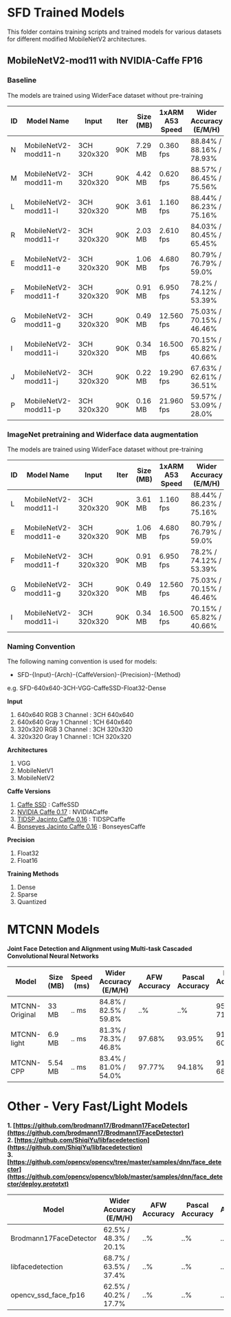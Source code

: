 # SFD Trained Models
This folder contains training scripts and trained models for various datasets for different modified MobileNetV2 architectures.

## MobileNetV2-mod11 with NVIDIA-Caffe FP16

### Baseline

The models are trained using WiderFace dataset without pre-training

| ID | Model Name | Input | Iter | Size (MB)   | 1xARM A53 Speed | Wider Accuracy (E/M/H) | ImageNet (Top-5/ Top-1) | Download | Pretraining (Imagenet) |
| ------------- | ------------- | ------------- | ------------- |-------------|-------------| --------------| -------------- | ----------------| --------------| 
| N | MobileNetV2-modd11-n     | 3CH 320x320 | 90K | 7.29 MB | 0.360 fps | 88.84% / 88.16% / 78.93% | --% / --% | [link-det](https://github.com/bonseyes/SFD/tree/master/models/SFD-320x320-MobileNetV2-mod11n-fp16) | [link-cls](https://github.com/bonseyes/SFD/tree/master/models/SFD-320x320-MobileNetV2-mod11n-fp16/pretrained-ImageNet) |
| M | MobileNetV2-modd11-m     | 3CH 320x320 | 90K | 4.42 MB | 0.620 fps | 88.57% / 86.45% / 75.56% | --% / --% | [link-det](https://github.com/bonseyes/SFD/tree/master/models/SFD-320x320-MobileNetV2-mod11m-fp16) | [link-cls](https://github.com/bonseyes/SFD/tree/master/models/SFD-320x320-MobileNetV2-mod11m-fp16/pretrained-ImageNet) |
| L | MobileNetV2-modd11-l     | 3CH 320x320 | 90K | 3.61 MB | 1.160 fps | 88.44% / 86.23% / 75.16% | --% / --% | [link-det](https://github.com/bonseyes/SFD/tree/master/models/SFD-320x320-MobileNetV2-mod11l-fp16) | [link-cls](https://github.com/bonseyes/SFD/tree/master/models/SFD-320x320-MobileNetV2-mod11l-fp16/pretrained-ImageNet) |
| R | MobileNetV2-modd11-r     | 3CH 320x320 | 90K | 2.03 MB | 2.610 fps | 84.03% / 80.45% / 65.45% | --% / --% | [link-det](https://github.com/bonseyes/SFD/tree/master/models/SFD-320x320-MobileNetV2-mod11r-fp16) | [link-cls](https://github.com/bonseyes/SFD/tree/master/models/SFD-320x320-MobileNetV2-mod11r-fp16/pretrained-ImageNet) |
| E | MobileNetV2-modd11-e     | 3CH 320x320 | 90K | 1.06 MB | 4.680 fps | 80.79% / 76.79% / 59.0% | --% / --% | [link-det](https://github.com/bonseyes/SFD/tree/master/models/SFD-320x320-MobileNetV2-mod11e-fp16) | [link-cls](https://github.com/bonseyes/SFD/tree/master/models/SFD-320x320-MobileNetV2-mod11e-fp16/pretrained-ImageNet) |
| F | MobileNetV2-modd11-f     | 3CH 320x320 | 90K | 0.91 MB | 6.950 fps | 78.2% / 74.12% / 53.39% | --% / --% | [link-det](https://github.com/bonseyes/SFD/tree/master/models/SFD-320x320-MobileNetV2-mod11f-fp16) | [link-cls](https://github.com/bonseyes/SFD/tree/master/models/SFD-320x320-MobileNetV2-mod11f-fp16/pretrained-ImageNet) |
| G | MobileNetV2-modd11-g     | 3CH 320x320 | 90K | 0.49 MB | 12.560 fps | 75.03% / 70.15% / 46.46% | --% / --% | [link-det](https://github.com/bonseyes/SFD/tree/master/models/SFD-320x320-MobileNetV2-mod11g-fp16) | [link-cls](https://github.com/bonseyes/SFD/tree/master/models/SFD-320x320-MobileNetV2-mod11g-fp16/pretrained-ImageNet) |
| I | MobileNetV2-modd11-i     | 3CH 320x320 | 90K | 0.34 MB | 16.500 fps | 70.15% / 65.82% / 40.66% | --% / --% | [link-det](https://github.com/bonseyes/SFD/tree/master/models/SFD-320x320-MobileNetV2-mod11i-fp16) | [link-cls](https://github.com/bonseyes/SFD/tree/master/models/SFD-320x320-MobileNetV2-mod11i-fp16/pretrained-ImageNet) |
| J | MobileNetV2-modd11-j     | 3CH 320x320 | 90K | 0.22 MB | 19.290 fps | 67.63% / 62.61% / 36.51% | --% / --% | [link-det](https://github.com/bonseyes/SFD/tree/master/models/SFD-320x320-MobileNetV2-mod11j-fp16) | [link-cls](https://github.com/bonseyes/SFD/tree/master/models/SFD-320x320-MobileNetV2-mod11j-fp16/pretrained-ImageNet) |
| P | MobileNetV2-modd11-p     | 3CH 320x320 | 90K | 0.16 MB | 21.960 fps | 59.57% / 53.09% / 28.0% | --% / --% | [link-det](https://github.com/bonseyes/SFD/tree/master/models/SFD-320x320-MobileNetV2-mod11p-fp16) | [link-cls](https://github.com/bonseyes/SFD/tree/master/models/SFD-320x320-MobileNetV2-mod11p-fp16/pretrained-ImageNet) |

### ImageNet pretraining and Widerface data augmentation

The models are trained using WiderFace dataset without pre-training

| ID | Model Name | Input | Iter | Size (MB)   | 1xARM A53 Speed | Wider Accuracy (E/M/H) | ImageNet (Top-5/ Top-1) | Download | Pretraining (Imagenet) |
| ------------- | ------------- | ------------- | ------------- |-------------|-------------| --------------| -------------- | ----------------| --------------| 
| L | MobileNetV2-modd11-l     | 3CH 320x320 | 90K | 3.61 MB | 1.160 fps | 88.44% / 86.23% / 75.16% | --% / --% | [link-det](https://github.com/bonseyes/SFD/tree/master/models/SFD-320x320-MobileNetV2-mod11l-fp16) | [link-cls](https://github.com/bonseyes/SFD/tree/master/models/SFD-320x320-MobileNetV2-mod11l-fp16/pretrained-ImageNet) |
| E | MobileNetV2-modd11-e     | 3CH 320x320 | 90K | 1.06 MB | 4.680 fps | 80.79% / 76.79% / 59.0% | --% / --% | [link-det](https://github.com/bonseyes/SFD/tree/master/models/SFD-320x320-MobileNetV2-mod11e-fp16) | [link-cls](https://github.com/bonseyes/SFD/tree/master/models/SFD-320x320-MobileNetV2-mod11e-fp16/pretrained-ImageNet) |
| F | MobileNetV2-modd11-f     | 3CH 320x320 | 90K | 0.91 MB | 6.950 fps | 78.2% / 74.12% / 53.39% | --% / --% | [link-det](https://github.com/bonseyes/SFD/tree/master/models/SFD-320x320-MobileNetV2-mod11f-fp16) | [link-cls](https://github.com/bonseyes/SFD/tree/master/models/SFD-320x320-MobileNetV2-mod11f-fp16/pretrained-ImageNet) |
| G | MobileNetV2-modd11-g     | 3CH 320x320 | 90K | 0.49 MB | 12.560 fps | 75.03% / 70.15% / 46.46% | --% / --% | [link-det](https://github.com/bonseyes/SFD/tree/master/models/SFD-320x320-MobileNetV2-mod11g-fp16) | [link-cls](https://github.com/bonseyes/SFD/tree/master/models/SFD-320x320-MobileNetV2-mod11g-fp16/pretrained-ImageNet) |
| I | MobileNetV2-modd11-i     | 3CH 320x320 | 90K | 0.34 MB | 16.500 fps | 70.15% / 65.82% / 40.66% | --% / --% | [link-det](https://github.com/bonseyes/SFD/tree/master/models/SFD-320x320-MobileNetV2-mod11i-fp16) | [link-cls](https://github.com/bonseyes/SFD/tree/master/models/SFD-320x320-MobileNetV2-mod11i-fp16/pretrained-ImageNet) |

### Naming Convention
The following naming convention is used for models:

+ SFD-{Input}-{Arch}-{CaffeVersion}-{Precision}-{Method}

e.g. SFD-640x640-3CH-VGG-CaffeSSD-Float32-Dense

__Input__
1. 640x640 RGB 3 Channel : 3CH 640x640
2. 640x640 Gray 1 Channel : 1CH 640x640
3. 320x320 RGB 3 Channel : 3CH 320x320
4. 320x320 Gray 1 Channel : 1CH 320x320

__Architectures__
1. VGG
2. MobileNetV1
3. MobileNetV2

__Caffe Versions__
1. [Caffe SSD](https://github.com/weiliu89/caffe/tree/ssd) : CaffeSSD
2. [NVIDIA Caffe 0.17](https://github.com/NVIDIA/caffe) : NVIDIACaffe
3. [TIDSP Jacinto Caffe 0.16](https://github.com/tidsp/caffe-jacinto) : TIDSPCaffe
4. [Bonseyes Jacinto Caffe 0.16](https://github.com/bonseyes/caffe-jacinto) : BonseyesCaffe

__Precision__
1. Float32
2. Float16

__Training Methods__
1. Dense
2. Sparse
3. Quantized

# MTCNN Models

__Joint Face Detection and Alignment using Multi-task Cascaded Convolutional Neural Networks__


|   Model   |  Size (MB)  | Speed (ms) | Wider Accuracy (E/M/H) | AFW Accuracy | Pascal Accuracy |FDDB Accuracy (D/C) |UFDD Accuracy | Download URL |
| ------------- | ------------- | ------------- |-------------|-------------| --------------| ----------------| --------------| --------------| 
| MTCNN-Original | 33 MB   | .. ms | 84.8% / 82.5% / 59.8% | ..% | ..% | 95.05% / 71.37% | ..% | [link](https://kpzhang93.github.io/MTCNN_face_detection_alignment/index.html) |
| MTCNN-light | 6.9 MB   | .. ms | 81.3% / 78.3% / 46.8% | 97.68% | 93.95% | 91.42% / 60.06% | 42.1%| [link](https://github.com/ghimiredhikura/MTCNN-light-face-detection) |
| MTCNN-CPP | 5.54 MB   | .. ms | 83.4% / 81.0% / 54.0% | 97.77% | 94.18% | 91.79% / 68.57% | 42.1%| [link](https://github.com/ghimiredhikura/mtcnn-cpp) |

# Other - Very Fast/Light Models

**1. [https://github.com/brodmann17/Brodmann17FaceDetector](https://github.com/brodmann17/Brodmann17FaceDetector)**  
**2. [https://github.com/ShiqiYu/libfacedetection](https://github.com/ShiqiYu/libfacedetection)**  
**3. [https://github.com/opencv/opencv/tree/master/samples/dnn/face_detector](https://github.com/opencv/opencv/blob/master/samples/dnn/face_detector/deploy.prototxt)**  

|   Model   | Wider Accuracy (E/M/H) | AFW Accuracy | Pascal Accuracy |FDDB Accuracy (D/C) |UFDD Accuracy | Bench source URL |
| ------------- | ------------- | ------------- |-------------|-------------| --------------| ----------------|
| Brodmann17FaceDetector |  62.5% / 48.3% / 20.1% | ..% | ..% | ..% / ..% | ..% | [link](https://github.com/ghimiredhikura/Brodmann17FaceDetector) |
| libfacedetection | 68.7% / 63.5% / 37.4% | ..% | ..% | ..% / ..% | ..%| [link](https://github.com/ghimiredhikura/libfacedetection-vs2015) |
| opencv_ssd_face_fp16 | 62.5% / 40.2% / 17.7% | ..% | ..% | ..% / ..% | ..%| [link](https://github.com/ghimiredhikura/face_detection_evaluation/tree/master/fd_eval_vs17) |
